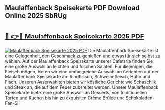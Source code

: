 ## Maulaffenback Speisekarte PDF Download Online 2025 SbRUg

# <h2><a href="http://gc7vvot.nevu.top/?p=Maulaffenback+Speisekarte">🔗 👉🔴 Maulaffenback Speisekarte 2025 PDF</a></h2>

[![Maulaffenback Speisekarte 2025 PDF](https://i.imgur.com/dBaPXMq.png)](http://gc7vvot.nevu.top/?p=Maulaffenback+Speisekarte)
Die Maulaffenback Speisekarte ist eine Gelegenheit, den Geschmack zu genießen und etwas für sich selbst zu wählen. Auf der Maulaffenback Speisekarte unserer Cafeteria finden Sie eine große Auswahl an leichten und frischen Salaten. Für diejenigen, die Fleisch mögen, bieten wir eine umfangreiche Auswahl an Gerichten auf der Maulaffenback Speisekarte an: Rindfleisch, Schweinefleisch, Huhn und Fisch. Unseren Auserwählten bieten wir köstliche Gerichte wie Schaschlik und Steak an, die auf dem Feuer zubereitet werden. Unsere Maulaffenback Speisekarte bietet eine große Auswahl an Desserts, von traditionellen Torten und Kuchen bis hin zu exquisiten Crème Brûlée und Schokoladen-Fan-Si.
